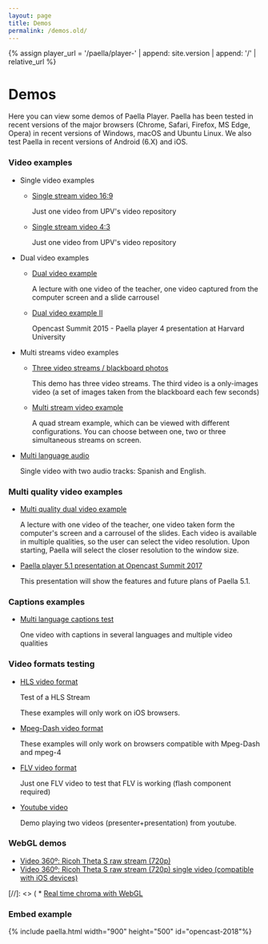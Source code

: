 ```yaml
---
layout: page
title: Demos
permalink: /demos.old/
---
```

{% assign player_url = '/paella/player-' | append: site.version | append: '/' | relative_url %}

# Demos	

Here you can view some demos of Paella Player. Paella has been tested in recent versions of the major browsers (Chrome, Safari, Firefox, MS Edge, Opera) in recent versions of Windows, macOS and Ubuntu Linux. We also test Paella in recent versions of Android (6.X) and iOS.


### Video examples

* Single video examples

	* [Single stream video 16:9]({{player_url}}?id=single-video)
	
		Just one video from UPV's video repository

	* [Single stream video 4:3]({{player_url}}?id=single-video-43)

		Just one video from UPV's video repository

		
* Dual video examples

	* [Dual video example]({{player_url}}?id=belmar-demo)
	
		A lecture with one video of the teacher, one video captured from the computer screen and a slide carrousel

	* [Dual video example II]({{player_url}}?id=opencast-2015-paella4)	

		Opencast Summit 2015 - Paella player 4 presentation at Harvard University
		
		
* Multi streams video examples

	* [Three video streams / blackboard photos]({{player_url}}?id=jordan-blackboard-3)
	
		This demo has three video streams. The third video is a only-images video (a set of images taken from the blackboard each few seconds)
		
	* [Multi stream video example]({{player_url}}?id=n-stream)
		
		A quad stream example, which can be viewed with different configurations. You can choose between one, two or three simultaneous streams on screen.


* [Multi language audio]({{player_url}}?id=multi-lang-audio)
	
	Single video with two audio tracks: Spanish and English.


### Multi quality video examples

* [Multi quality dual video example]({{player_url}}?id=belmar-multiresolution)
	
	A lecture with one video of the teacher, one video taken form the computer's screen and a carrousel of the slides.
	Each video is available in multiple qualities, so the user can select the video resolution.
	Upon starting, Paella will select the closer resolution to the window size.

* [Paella player 5.1 presentation at Opencast Summit 2017]({{player_url}}?id=opencast-2017-paella5.1)

	This presentation will show the features and future plans of Paella 5.1. 
	


### Captions examples

* [Multi language captions test]({{player_url}}?id=pm-be0c7738-039d-9445-8237-8b85f37cd303)

	One video with captions in several languages and multiple video qualities
		

### Video formats testing

* [HLS video format]({{player_url}}?id=belmar-demo-hls)

	Test of a HLS Stream

	These examples will only work on iOS browsers.
	

* [Mpeg-Dash video format]({{player_url}}?id=mpeg-dash)

	These examples will only work on browsers compatible with Mpeg-Dash and mpeg-4
	

* [FLV video format ]({{player_url}}?id=demo-single-flv)

	Just one FLV video to test that FLV is working (flash component required)

* [Youtube video]({{player_url}}?id=youtube)

	Demo playing two videos (presenter+presentation) from youtube.


### WebGL demos

* [Video 360º: Ricoh Theta S raw stream (720p)]({{player_url}}?id=video360theta)
* [Video 360º: Ricoh Theta S raw stream (720p) single video (compatible with iOS devices)]({{player_url}}?id=video360theta-single)

[//]: <> (	* [Real time chroma with WebGL]({{player_url}}?id=chroma)




### Embed example

{% include paella.html width="900" height="500" id="opencast-2018"%}